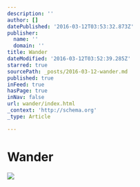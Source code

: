 ```yaml
---
description: ''
author: []
datePublished: '2016-03-12T03:53:32.873Z'
publisher:
  name: ''
  domain: ''
title: Wander
dateModified: '2016-03-12T03:52:39.285Z'
starred: true
sourcePath: _posts/2016-03-12-wander.md
published: true
inFeed: true
hasPage: true
inNav: false
url: wander/index.html
_context: 'http://schema.org'
_type: Article

---
```

# Wander
![](https://the-grid-user-content.s3-us-west-2.amazonaws.com/e9f18fd1-1973-4b56-bf6f-57fad64c8795.png)